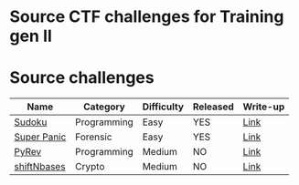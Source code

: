 # Source CTF challenges for Training gen II
  
  
  
# Source challenges
| Name | Category | Difficulty | Released | Write-up | 
| ---- | ---- | ---- | --- | --- |
| [Sudoku](/ctf/sudoku.cpp) | Programming | Easy | YES | [Link](https://github.com/ispclub/CTFwriteups/blob/main/generalTrainingGenII/readme.md#1-sudoku)
| [Super Panic](/ctf/panic.jpg) | Forensic | Easy | YES | [Link](https://github.com/ispclub/CTFwriteups/blob/main/generalTrainingGenII/readme.md#2-super-panic)
| [PyRev](/ctf/pyRev.py) | Programming | Medium | NO | [Link](https://github.com/ispclub/CTFwriteups/blob/main/generalTrainingGenII/readme.md#3-pyrev)
| [shiftNbases](/ctf/shiftNbases.txt) | Crypto | Medium | NO | [Link](https://github.com/ispclub/CTFwriteups/blob/main/generalTrainingGenII/readme.md#4-shiftnbase)
  
  
  
